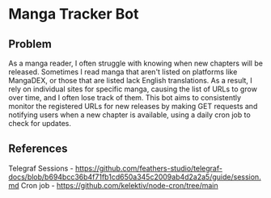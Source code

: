 # Manga Tracker Bot

## Problem

As a manga reader, I often struggle with knowing when new chapters will be released. Sometimes I read manga that aren't listed on platforms like MangaDEX, or those that are listed lack English translations. As a result, I rely on individual sites for specific manga, causing the list of URLs to grow over time, and I often lose track of them. This bot aims to consistently monitor the registered URLs for new releases by making GET requests and notifying users when a new chapter is available, using a daily cron job to check for updates.

## References

Telegraf Sessions - https://github.com/feathers-studio/telegraf-docs/blob/b694bcc36b4f71fb1cd650a345c2009ab4d2a2a5/guide/session.md
Cron job - https://github.com/kelektiv/node-cron/tree/main
